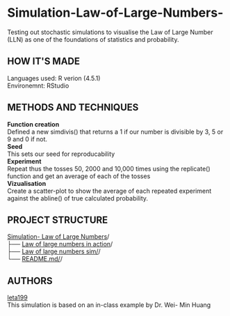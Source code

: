 # Simulation-Law-of-Large-Numbers-
Testing out stochastic simulations to visualise the Law of Large Number (LLN) as one of the foundations of statistics and probability.   

## HOW IT'S MADE 
Languages used: R verion (4.5.1)    
Environemnt: RStudio

## METHODS AND TECHNIQUES  
**Function creation**  
 Defined a new simdivis() that returns a 1 if our number is divisible by 3, 5 or 9 and 0 if not.  
**Seed**   
This sets our seed for reproducability   
**Experiment**   
Repeat thus the tosses 50, 2000 and 10,000 times using the replicate() function and get an average of each of the tosses  
**Vizualisation**   
Create a scatter-plot to show the average of each repeated experiment against the abline() of true calculated probability. 

## PROJECT STRUCTURE      
[Simulation- Law of Large Numbers](https://github.com/leta199/Simulation-Law-of-Large-Numbers-)/  
├── [Law of large numbers in action](https://github.com/leta199/Simulation-Law-of-Large-Numbers-/blob/main/Law%20of%20large%20numbers%20in%20action.png)/   
├── [Law of large numbers sim/](https://github.com/leta199/Simulation-Law-of-Large-Numbers-/blob/main/Law_of_Large_Numbers_sim.r)/   
└── [README.md/](https://github.com/leta199/Simulation-Law-of-Large-Numbers-/blob/main/README.md)/  

## AUTHORS   
[leta199](https://github.com/leta199)  
This simulation is based on an in-class example by Dr. Wei- Min Huang 
